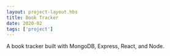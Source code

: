 ```yaml
---
layout: project-layout.hbs
title: Book Tracker
date: 2020-02
tags: ['project']
---
```

A book tracker built with MongoDB, Express, React, and Node.
